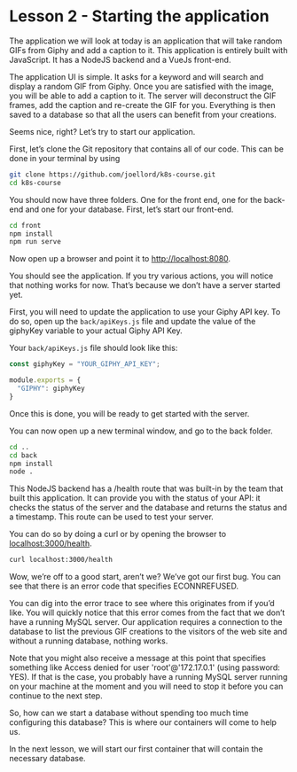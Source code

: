 # Lesson 2 - Starting the application

The application we will look at today is an application that will take random GIFs from Giphy and add a caption to it. This application is entirely built with JavaScript. It has a NodeJS backend and a VueJs front-end.

The application UI is simple. It asks for a keyword and will search and display a random GIF from Giphy. Once you are satisfied with the image, you will be able to add a caption to it. The server will deconstruct the GIF frames, add the caption and re-create the GIF for you. Everything is then saved to a database so that all the users can benefit from your creations.

Seems nice, right? Let’s try to start our application.

First, let’s clone the Git repository that contains all of our code. This can be done in your terminal by using

```bash
git clone https://github.com/joellord/k8s-course.git
cd k8s-course
```

You should now have three folders. One for the front end, one for the back-end and one for your database. First, let’s start our front-end.

```bash
cd front
npm install
npm run serve
```

Now open up a browser and point it to [http://localhost:8080](http://localhost:8080).

You should see the application. If you try various actions, you will notice that nothing works for now. That’s because we don’t have a server started yet.

First, you will need to update the application to use your Giphy API key. To do so, open up the `back/apiKeys.js` file and update the value of the giphyKey variable to your actual Giphy API Key. 

Your `back/apiKeys.js` file should look like this:

```javascript
const giphyKey = "YOUR_GIPHY_API_KEY";

module.exports = {
  "GIPHY": giphyKey
}
```

Once this is done, you will be ready to get started with the server.

You can now open up a new terminal window, and go to the back folder.

```bash
cd ..
cd back
npm install
node .
```

This NodeJS backend has a /health route that was built-in by the team that built this application. It can provide you with the status of your API: it checks the status of the server and the database and returns the status and a timestamp. This route can be used to test your server.

You can do so by doing a curl or by opening the browser to [localhost:3000/health](localhost:3000/health).

```bash
curl localhost:3000/health
```

Wow, we’re off to a good start, aren’t we? We’ve got our first bug. You can see that there is an error code that specifies ECONNREFUSED.

You can dig into the error trace to see where this originates from if you’d like. You will quickly notice that this error comes from the fact that we don’t have a running MySQL server. Our application requires a connection to the database to list the previous GIF creations to the visitors of the web site and without a running database, nothing works.

Note that you might also receive a message at this point that specifies something like Access denied for user 'root'@'172.17.0.1' (using password: YES). If that is the case, you probably have a running MySQL server running on your machine at the moment and you will need to stop it before you can continue to the next step.

So, how can we start a database without spending too much time configuring this database? This is where our containers will come to help us.

In the next lesson, we will start our first container that will contain the necessary database.
